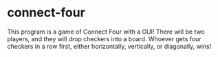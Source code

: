 # connect-four
This program is a game of Connect Four with a GUI! There will be two players, and they will drop checkers into a board. Whoever gets four checkers in a row first, either horizontally, vertically, or diagonally, wins!
